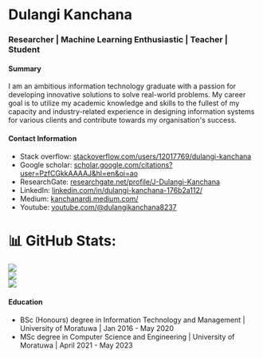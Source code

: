 # Dulangi Kanchana
### Researcher | Machine Learning Enthusiastic | Teacher | Student

#### Summary
I am an ambitious information technology graduate with a passion for developing
innovative solutions to solve real-world problems. My career goal is to utilize my
academic knowledge and skills to the fullest of my capacity and industry-related
experience in designing information systems for various clients and contribute
towards my organisation's success.

#### Contact Information
- Stack overflow: [stackoverflow.com/users/12017769/dulangi-kanchana](https://stackoverflow.com/users/12017769/dulangi-kanchana)
- Google scholar: [scholar.google.com/citations?user=PzfCGkkAAAAJ&hl=en&oi=ao](https://scholar.google.com/citations?user=PzfCGkkAAAAJ&hl=en&oi=ao)
- ResearchGate: [researchgate.net/profile/J-Dulangi-Kanchana](https://www.researchgate.net/profile/J-Dulangi-Kanchana)
- LinkedIn: [linkedin.com/in/dulangi-kanchana-176b2a112/](https://www.linkedin.com/in/dulangi-kanchana-176b2a112/)
- Medium: [kanchanardj.medium.com/](https://kanchanardj.medium.com/)
- Youtube: [youtube.com/@dulangikanchana8237](https://www.youtube.com/@dulangikanchana8237)


# 📊 GitHub Stats:
![](https://github-readme-stats.vercel.app/api?username=DulangiK&theme=swift&hide_border=true&include_all_commits=false&count_private=true)<br/>
![](https://github-readme-streak-stats.herokuapp.com/?user=DulangiK&theme=swift&hide_border=true)<br/>
![](https://github-readme-stats.vercel.app/api/top-langs/?username=DulangiK&theme=swift&hide_border=true&include_all_commits=false&count_private=true&layout=compact)


#### Education

- BSc (Honours) degree in Information Technology and Management | University of Moratuwa | Jan 2016 - May 2020
- MSc degree in Computer Science and Engineering | University of Moratuwa | April 2021 - May 2023


